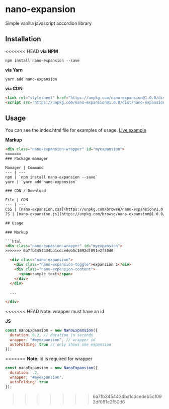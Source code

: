 # nano-expansion
Simple vanilla javascript accordion library

## Installation

<<<<<<< HEAD
**via NPM**
```shell
npm install nano-expansion --save
```

**via Yarn**
```shell
yarn add nano-expansion
```

**via CDN**
```html
<link rel="stylesheet" href="https://unpkg.com/nano-expansion@1.0.0/dist/nano-expansion.css">
<script src="https://unpkg.com/nano-expansion@1.0.0/dist/nano-expansion.js"></script>
```

## Usage

You can see the index.html file for examples of usage. [Live example](https://mcanam.github.io/nano-expansion/)

**Markup**

```html
<div class="nano-expansion-wrapper" id="myexpansion">
=======
### Package manager

Manager | Command
--- | ---
npm | `npm install nano-expansion --save`
yarn | `yarn add nano-expansion`

### CDN / Download

File | CDN
--- | ---
CSS | [nano-expansion.css](https://unpkg.com/browse/nano-expansion@1.0.0/dist/nano-expansion.css)
JS | [nano-expansion.js](https://unpkg.com/browse/nano-expansion@1.0.0/dist/nano-expansion.js)

## Usage

### Markup

```html
<div class="nano-expasion-wrapper" id="myexpansion">
>>>>>>> 6a7fb3454434ba1cdcedeb5c1092df091e2f50d6

  <div class="nano-expansion">
    <div class="nano-expansion-toggle">expansion 1</div>
    <div class="nano-expansion-content">
      <span>sample text</span>
    </div>
  </div>
  
  ...

</div>
```
<<<<<<< HEAD
Note: wrapper must have an id

**JS**
```javascript
const nanoExpansion = new NanoExpansion({
  duration: 0.2, // duration in seconds
  wrapper: "#myexpansion", // wrapper id
  autoFolding: true // only shows one expansion
});
```
=======
**Note**: id is required for wrapper

```javascript
const nanoExpansion = new NanoExpansion({
  duration: .2,
  wrapper: "#myexpansion",
  autoFolding: true
});
```
>>>>>>> 6a7fb3454434ba1cdcedeb5c1092df091e2f50d6
